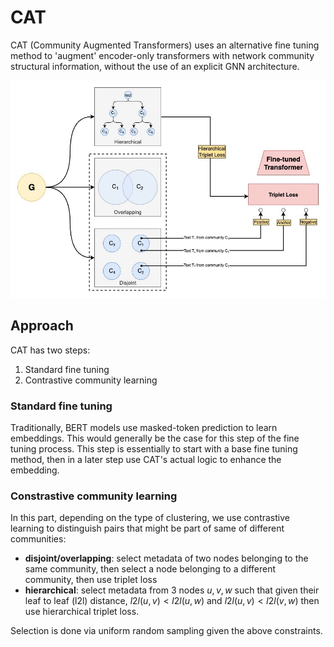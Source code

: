 # CAT

CAT (Community Augmented Transformers) uses an alternative fine tuning method to 'augment' encoder-only transformers with network community structural information, without the use of an explicit GNN architecture.

![cat_diagram](assets/cat_diagram.png)

## Approach

CAT has two steps:

1. Standard fine tuning
2. Contrastive community learning

### Standard fine tuning

Traditionally, BERT models use masked-token prediction to learn embeddings. This would generally be the case for this step of the fine tuning process. This step is essentially to start with a base fine tuning method, then in a later step use CAT's actual logic to enhance the embedding.

### Constrastive community learning

In this part, depending on the type of clustering, we use contrastive learning to distinguish pairs that might be part of same of different communities:

- **disjoint/overlapping**: select metadata of two nodes belonging to the same community, then select a node belonging to a different community, then use triplet loss
- **hierarchical**: select metadata from 3 nodes $u,v,w$ such that given their leaf to leaf (l2l) distance, $l2l(u,v)<l2l(u,w)$ and $l2l(u,v)<l2l(v,w)$ then use hierarchical triplet loss.

Selection is done via uniform random sampling given the above constraints. 
